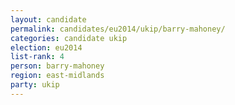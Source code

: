 ```yaml
---
layout: candidate
permalink: candidates/eu2014/ukip/barry-mahoney/
categories: candidate ukip
election: eu2014
list-rank: 4
person: barry-mahoney
region: east-midlands
party: ukip
---
```

